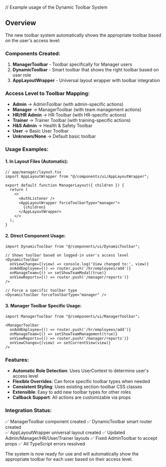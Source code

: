 // Example usage of the Dynamic Toolbar System

## Overview
The new toolbar system automatically shows the appropriate toolbar based on the user's access level:

### Components Created:
1. **ManagerToolbar** - Toolbar specifically for Manager users
2. **DynamicToolbar** - Smart toolbar that shows the right toolbar based on user role
3. **AppLayoutWrapper** - Universal layout wrapper with toolbar integration

### Access Level to Toolbar Mapping:
- **Admin** → AdminToolbar (with admin-specific actions)
- **Manager** → ManagerToolbar (with team management actions)
- **HR/HR Admin** → HR Toolbar (with HR-specific actions)
- **Trainer** → Trainer Toolbar (with training-specific actions)
- **H&S Admin** → Health & Safety Toolbar
- **User** → Basic User Toolbar
- **Unknown/None** → Default basic toolbar

### Usage Examples:

#### 1. In Layout Files (Automatic):
```tsx
// app/manager/layout.tsx
import AppLayoutWrapper from "@/components/ui/AppLayoutWrapper";

export default function ManagerLayout({ children }) {
  return (
    <>
      <AuthListener />
      <AppLayoutWrapper forceToolbarType="manager">
        {children}
      </AppLayoutWrapper>
    </>
  );
}
```

#### 2. Direct Component Usage:
```tsx
import DynamicToolbar from "@/components/ui/DynamicToolbar";

// Shows toolbar based on logged-in user's access level
<DynamicToolbar 
  onViewChange={(view) => console.log('View changed to:', view)}
  onAddEmployee={() => router.push('/hr/employees/add')}
  onManageTeam={() => setShowTeamModal(true)}
  onViewReports={() => router.push('/manager/reports')}
/>

// Force a specific toolbar type
<DynamicToolbar forceToolbarType="manager" />
```

#### 3. Manager Toolbar Specific Usage:
```tsx
import ManagerToolbar from "@/components/ui/ManagerToolbar";

<ManagerToolbar
  onAddEmployee={() => router.push('/hr/employees/add')}
  onManageTeam={() => setShowTeamManagement(true)}
  onViewReports={() => router.push('/manager/reports')}
  onViewChange={(view) => setCurrentView(view)}
/>
```

### Features:
- **Automatic Role Detection**: Uses UserContext to determine user's access level
- **Flexible Overrides**: Can force specific toolbar types when needed
- **Consistent Styling**: Uses existing section-toolbar CSS classes
- **Extensible**: Easy to add new toolbar types for other roles
- **Callback Support**: All actions are customizable via props

### Integration Status:
✅ ManagerToolbar component created
✅ DynamicToolbar smart router created  
✅ AppLayoutWrapper universal layout created
✅ Updated Admin/Manager/HR/User/Trainer layouts
✅ Fixed AdminToolbar to accept props
✅ All TypeScript errors resolved

The system is now ready for use and will automatically show the appropriate toolbar for each user based on their access level.

